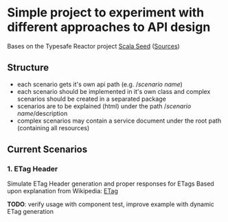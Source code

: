 # Simple project to experiment with different approaches to API design

Bases on the Typesafe Reactor project [Scala Seed](https://www.typesafe.com/activator/template/play-scala-reactive-platform-15v01)
([Sources](https://github.com/playframework/playframework/tree/master/templates/play-scala))

## Structure

- each scenario gets it's own api path (e.g. /_scenario name_)
- each scenario should be implemented in it's own class and complex
  scenarios should be created in a separated package
- scenarios are to be explained (html) under the path /_scenario name_/description
- complex scenarios may contain a service document under the root path (containing all resources)

## Current Scenarios

### 1. ETag Header

Simulate ETag Header generation and proper responses for ETags
 Based upon explanation from Wikipedia: [ETag](https://en.wikipedia.org/wiki/HTTP_ETag)


 **TODO**: verify usage with component test, improve example with dynamic ETag generation